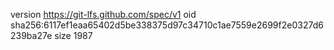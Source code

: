 version https://git-lfs.github.com/spec/v1
oid sha256:6117ef1eaa65402d5be338375d97c34710c1ae7559e2699f2e0327d6239ba27e
size 1987
